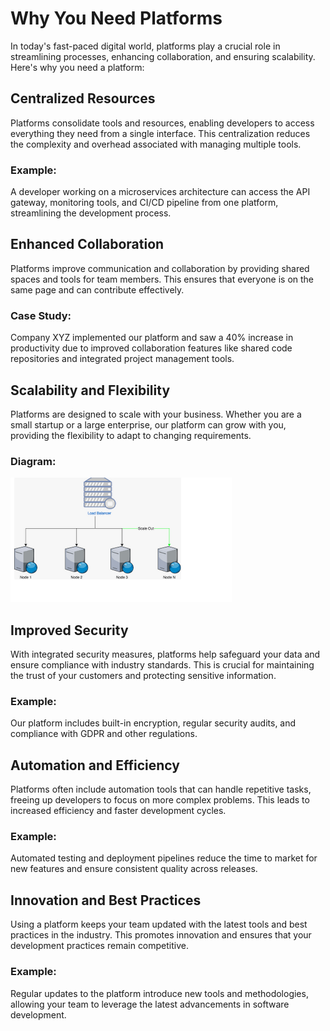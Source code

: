 # Why You Need Platforms

In today's fast-paced digital world, platforms play a crucial role in streamlining processes, enhancing collaboration, and ensuring scalability. Here's why you need a platform:

## Centralized Resources
Platforms consolidate tools and resources, enabling developers to access everything they need from a single interface. This centralization reduces the complexity and overhead associated with managing multiple tools.

### Example:
A developer working on a microservices architecture can access the API gateway, monitoring tools, and CI/CD pipeline from one platform, streamlining the development process.

## Enhanced Collaboration
Platforms improve communication and collaboration by providing shared spaces and tools for team members. This ensures that everyone is on the same page and can contribute effectively.

### Case Study:
Company XYZ implemented our platform and saw a 40% increase in productivity due to improved collaboration features like shared code repositories and integrated project management tools.

## Scalability and Flexibility
Platforms are designed to scale with your business. Whether you are a small startup or a large enterprise, our platform can grow with you, providing the flexibility to adapt to changing requirements.

### Diagram:
![Scalability Diagram](images/scalability_diagram.png)

## Improved Security
With integrated security measures, platforms help safeguard your data and ensure compliance with industry standards. This is crucial for maintaining the trust of your customers and protecting sensitive information.

### Example:
Our platform includes built-in encryption, regular security audits, and compliance with GDPR and other regulations.

## Automation and Efficiency
Platforms often include automation tools that can handle repetitive tasks, freeing up developers to focus on more complex problems. This leads to increased efficiency and faster development cycles.

### Example:
Automated testing and deployment pipelines reduce the time to market for new features and ensure consistent quality across releases.

## Innovation and Best Practices
Using a platform keeps your team updated with the latest tools and best practices in the industry. This promotes innovation and ensures that your development practices remain competitive.

### Example:
Regular updates to the platform introduce new tools and methodologies, allowing your team to leverage the latest advancements in software development.
